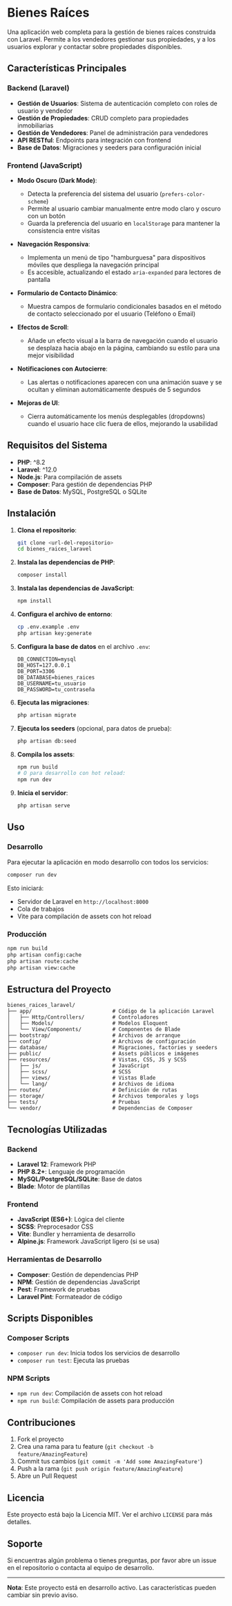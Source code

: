 # Bienes Raíces

Una aplicación web completa para la gestión de bienes raíces construida con Laravel. Permite a los vendedores gestionar sus propiedades, y a los usuarios explorar y contactar sobre propiedades disponibles.

## Características Principales

### Backend (Laravel)
- **Gestión de Usuarios**: Sistema de autenticación completo con roles de usuario y vendedor
- **Gestión de Propiedades**: CRUD completo para propiedades inmobiliarias
- **Gestión de Vendedores**: Panel de administración para vendedores
- **API RESTful**: Endpoints para integración con frontend
- **Base de Datos**: Migraciones y seeders para configuración inicial

### Frontend (JavaScript)
- **Modo Oscuro (Dark Mode)**:
  - Detecta la preferencia del sistema del usuario (`prefers-color-scheme`)
  - Permite al usuario cambiar manualmente entre modo claro y oscuro con un botón
  - Guarda la preferencia del usuario en `localStorage` para mantener la consistencia entre visitas

- **Navegación Responsiva**:
  - Implementa un menú de tipo "hamburguesa" para dispositivos móviles que despliega la navegación principal
  - Es accesible, actualizando el estado `aria-expanded` para lectores de pantalla

- **Formulario de Contacto Dinámico**:
  - Muestra campos de formulario condicionales basados en el método de contacto seleccionado por el usuario (Teléfono o Email)

- **Efectos de Scroll**:
  - Añade un efecto visual a la barra de navegación cuando el usuario se desplaza hacia abajo en la página, cambiando su estilo para una mejor visibilidad

- **Notificaciones con Autocierre**:
  - Las alertas o notificaciones aparecen con una animación suave y se ocultan y eliminan automáticamente después de 5 segundos

- **Mejoras de UI**:
  - Cierra automáticamente los menús desplegables (dropdowns) cuando el usuario hace clic fuera de ellos, mejorando la usabilidad

## Requisitos del Sistema

- **PHP**: ^8.2
- **Laravel**: ^12.0
- **Node.js**: Para compilación de assets
- **Composer**: Para gestión de dependencias PHP
- **Base de Datos**: MySQL, PostgreSQL o SQLite

## Instalación

1. **Clona el repositorio**:
   ```bash
   git clone <url-del-repositorio>
   cd bienes_raices_laravel
   ```

2. **Instala las dependencias de PHP**:
   ```bash
   composer install
   ```

3. **Instala las dependencias de JavaScript**:
   ```bash
   npm install
   ```

4. **Configura el archivo de entorno**:
   ```bash
   cp .env.example .env
   php artisan key:generate
   ```

5. **Configura la base de datos** en el archivo `.env`:
   ```env
   DB_CONNECTION=mysql
   DB_HOST=127.0.0.1
   DB_PORT=3306
   DB_DATABASE=bienes_raices
   DB_USERNAME=tu_usuario
   DB_PASSWORD=tu_contraseña
   ```

6. **Ejecuta las migraciones**:
   ```bash
   php artisan migrate
   ```

7. **Ejecuta los seeders** (opcional, para datos de prueba):
   ```bash
   php artisan db:seed
   ```

8. **Compila los assets**:
   ```bash
   npm run build
   # O para desarrollo con hot reload:
   npm run dev
   ```

9. **Inicia el servidor**:
   ```bash
   php artisan serve
   ```

## Uso

### Desarrollo
Para ejecutar la aplicación en modo desarrollo con todos los servicios:
```bash
composer run dev
```

Esto iniciará:
- Servidor de Laravel en `http://localhost:8000`
- Cola de trabajos
- Vite para compilación de assets con hot reload

### Producción
```bash
npm run build
php artisan config:cache
php artisan route:cache
php artisan view:cache
```

## Estructura del Proyecto

```
bienes_raices_laravel/
├── app/                          # Código de la aplicación Laravel
│   ├── Http/Controllers/         # Controladores
│   ├── Models/                   # Modelos Eloquent
│   └── View/Components/          # Componentes de Blade
├── bootstrap/                    # Archivos de arranque
├── config/                       # Archivos de configuración
├── database/                     # Migraciones, factories y seeders
├── public/                       # Assets públicos e imágenes
├── resources/                    # Vistas, CSS, JS y SCSS
│   ├── js/                       # JavaScript
│   ├── scss/                     # SCSS
│   ├── views/                    # Vistas Blade
│   └── lang/                     # Archivos de idioma
├── routes/                       # Definición de rutas
├── storage/                      # Archivos temporales y logs
├── tests/                        # Pruebas
└── vendor/                       # Dependencias de Composer
```

## Tecnologías Utilizadas

### Backend
- **Laravel 12**: Framework PHP
- **PHP 8.2+**: Lenguaje de programación
- **MySQL/PostgreSQL/SQLite**: Base de datos
- **Blade**: Motor de plantillas

### Frontend
- **JavaScript (ES6+)**: Lógica del cliente
- **SCSS**: Preprocesador CSS
- **Vite**: Bundler y herramienta de desarrollo
- **Alpine.js**: Framework JavaScript ligero (si se usa)

### Herramientas de Desarrollo
- **Composer**: Gestión de dependencias PHP
- **NPM**: Gestión de dependencias JavaScript
- **Pest**: Framework de pruebas
- **Laravel Pint**: Formateador de código

## Scripts Disponibles

### Composer Scripts
- `composer run dev`: Inicia todos los servicios de desarrollo
- `composer run test`: Ejecuta las pruebas

### NPM Scripts
- `npm run dev`: Compilación de assets con hot reload
- `npm run build`: Compilación de assets para producción

## Contribuciones

1. Fork el proyecto
2. Crea una rama para tu feature (`git checkout -b feature/AmazingFeature`)
3. Commit tus cambios (`git commit -m 'Add some AmazingFeature'`)
4. Push a la rama (`git push origin feature/AmazingFeature`)
5. Abre un Pull Request

## Licencia

Este proyecto está bajo la Licencia MIT. Ver el archivo `LICENSE` para más detalles.

## Soporte

Si encuentras algún problema o tienes preguntas, por favor abre un issue en el repositorio o contacta al equipo de desarrollo.

---

**Nota**: Este proyecto está en desarrollo activo. Las características pueden cambiar sin previo aviso.
